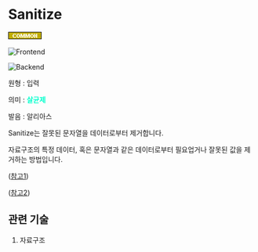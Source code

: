 <d-title>

# Sanitize

</d-title>

<d-label>

<d-inner>

![Common](../../2TAT1C/Label_Common.png)

</d-inner>

<d-inner>

![Frontend](../2TAT1C/Label_Frontend.png)

</d-inner>

<d-inner>

![Backend](../2TAT1C/Label_Backend.png)

</d-inner>

</d-label>

<d-origin>

원형 : 입력

</d-origin>

<d-mean>

의미  : <span style="color:#00FFCC; font-weight:bold;">살균제</span>

</d-mean>

<d-pronunciation>

발음 : 알리아스

</d-pronunciation>

<d-content>

Sanitize는 잘못된 문자열을 데이터로부터 제거합니다.

자료구조의 특정 데이터, 혹은 문자열과 같은 데이터로부터 필요업거나 잘못된 값을 제거하는 방법입니다.  

([참고1](https://medium.com/@abderrahman.hamila/what-sanitize-mean-and-why-sanitize-in-code-data-5c68c9f76164))

([참고2](https://github.com/marmelab/react-admin/blob/master/packages/ra-ui-materialui/src/input/sanitizeRestProps.ts))

</d-content>

<d-relation>

## 관련 기술

<d-inner>

1. 자료구조

</d-inner>

</d-relation>
